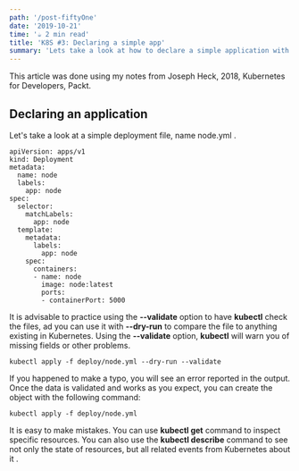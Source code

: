 ```yaml
---
path: '/post-fiftyOne'
date: '2019-10-21'
time: '☕️ 2 min read'
title: 'K8S #3: Declaring a simple app'
summary: 'Lets take a look at how to declare a simple application with Joseph Heck'
---
```


This article was done using my notes from Joseph Heck, 2018, Kubernetes for Developers, Packt.

## Declaring an application

Let's take a look at a simple deployment file, name node.yml .

```
apiVersion: apps/v1
kind: Deployment
metadata:
  name: node
  labels:
    app: node
spec:
  selector:
    matchLabels:
      app: node
  template:
    metadata:
      labels:
        app: node
    spec:
      containers:
      - name: node
        image: node:latest
        ports:
        - containerPort: 5000

```

It is advisable to practice using the **--validate** option to have **kubectl** check the files, ad you can use it with **--dry-run** to compare the file to anything existing in Kubernetes. Using the **--validate** option, **kubectl** will warn you of missing fields or other problems.

```
kubectl apply -f deploy/node.yml --dry-run --validate
```

If you happened to make a typo, you will see an error reported in the output. Once the data is validated and works as you expect, you can create the object with the following command:

```
kubectl apply -f deploy/node.yml
```

It is easy to make mistakes. You can use **kubectl get** command to inspect specific resources. You can also use the **kubectl describe** command to see not only the state of resources, but all related events from Kubernetes about it .
